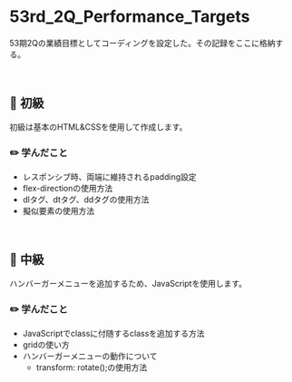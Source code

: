 # 53rd_2Q_Performance_Targets
53期2Qの業績目標としてコーディングを設定した。その記録をここに格納する。

<br/>

## :round_pushpin: 初級 
初級は基本のHTML&CSSを使用して作成します。

### :pencil2: 学んだこと
- レスポンシブ時、両端に維持されるpadding設定
- flex-directionの使用方法
- dlタグ、dtタグ、ddタグの使用方法
- 擬似要素の使用方法

<br/>

## :round_pushpin: 中級
ハンバーガーメニューを追加するため、JavaScriptを使用します。

### :pencil2: 学んだこと
- JavaScriptでclassに付随するclassを追加する方法
- gridの使い方
- ハンバーガーメニューの動作について
  - transform: rotate();の使用方法

<br/>


